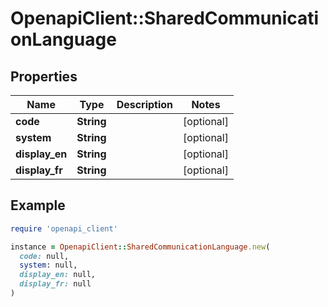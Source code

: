 # OpenapiClient::SharedCommunicationLanguage

## Properties

| Name | Type | Description | Notes |
| ---- | ---- | ----------- | ----- |
| **code** | **String** |  | [optional] |
| **system** | **String** |  | [optional] |
| **display_en** | **String** |  | [optional] |
| **display_fr** | **String** |  | [optional] |

## Example

```ruby
require 'openapi_client'

instance = OpenapiClient::SharedCommunicationLanguage.new(
  code: null,
  system: null,
  display_en: null,
  display_fr: null
)
```

